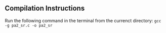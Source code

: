 ## Compilation Instructions

Run the following command in the terminal from the currenct directory:
`gcc -g pa2_sr.c -o pa2_sr`